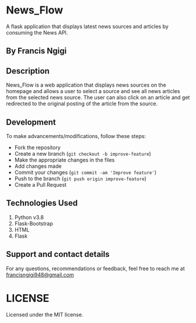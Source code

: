 # News_Flow
A flask application that displays latest news sources and articles by consuming the News API.

## By Francis Ngigi

## Description
 
 News_Flow is a web application that displays news sources on the homepage and allows a user to select a source and see all news articles from the selected news source.
 The user can also click on an article and get redirected to the original posting of the article from the source.
 ## Development
To make advancements/modifications, follow these steps:

- Fork the repository
- Create a new branch (`git checkout -b improve-feature`)
- Make the appropriate changes in the files
- Add changes made
- Commit your changes (`git commit -am 'Improve feature'`)
- Push to the branch (`git push origin improve-feature`)
- Create a Pull Request

## Technologies Used
1. Python v3.8
2. Flask-Bootstrap
3. HTML
4. Flask

## Support and contact details

For any questions, recommendations or feedback, feel free to reach me at francisngigi948@gmail.com

# LICENSE

Licensed under the MIT license.